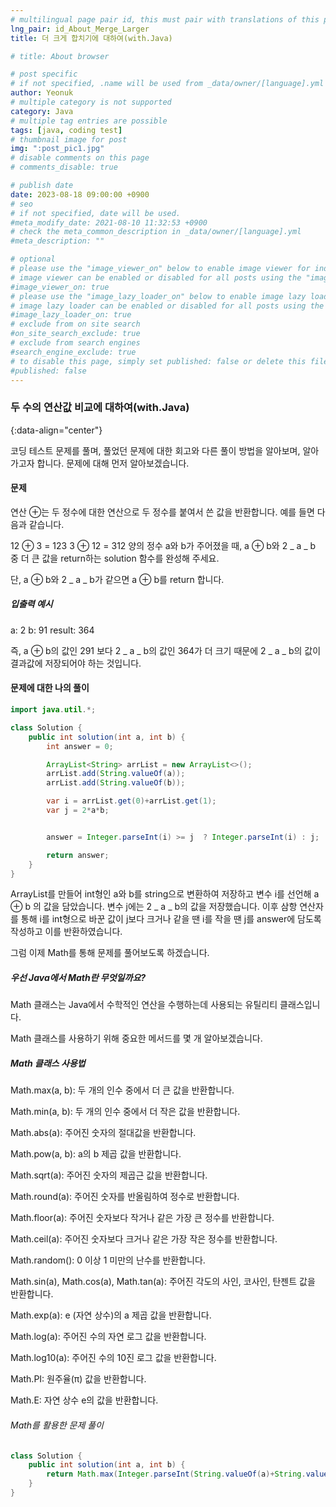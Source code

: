 ```yaml
---
# multilingual page pair id, this must pair with translations of this page. (This name must be unique)
lng_pair: id_About_Merge_Larger
title: 더 크게 합치기에 대하여(with.Java)

# title: About browser

# post specific
# if not specified, .name will be used from _data/owner/[language].yml
author: Yeonuk
# multiple category is not supported
category: Java
# multiple tag entries are possible
tags: [java, coding test]
# thumbnail image for post
img: ":post_pic1.jpg"
# disable comments on this page
# comments_disable: true

# publish date
date: 2023-08-18 09:00:00 +0900
# seo
# if not specified, date will be used.
#meta_modify_date: 2021-08-10 11:32:53 +0900
# check the meta_common_description in _data/owner/[language].yml
#meta_description: ""

# optional
# please use the "image_viewer_on" below to enable image viewer for individual pages or posts (_posts/ or [language]/_posts folders).
# image viewer can be enabled or disabled for all posts using the "image_viewer_posts: true" setting in _data/conf/main.yml.
#image_viewer_on: true
# please use the "image_lazy_loader_on" below to enable image lazy loader for individual pages or posts (_posts/ or [language]/_posts folders).
# image lazy loader can be enabled or disabled for all posts using the "image_lazy_loader_posts: true" setting in _data/conf/main.yml.
#image_lazy_loader_on: true
# exclude from on site search
#on_site_search_exclude: true
# exclude from search engines
#search_engine_exclude: true
# to disable this page, simply set published: false or delete this file
#published: false
---
```


<!-- outline-start -->

### 두 수의 연산값 비교에 대하여(with.Java)

{:data-align="center"}

<!-- outline-end -->

코딩 테스트 문제를 풀며, 풀었던 문제에 대한 회고와 다른 풀이 방법을 알아보며, 알아가고자 합니다.
문제에 대해 먼저 알아보겠습니다.

#### 문제

연산 ⊕는 두 정수에 대한 연산으로 두 정수를 붙여서 쓴 값을 반환합니다. 예를 들면 다음과 같습니다.

12 ⊕ 3 = 123
3 ⊕ 12 = 312
양의 정수 a와 b가 주어졌을 때, a ⊕ b와 2 _ a _ b 중 더 큰 값을 return하는 solution 함수를 완성해 주세요.

단, a ⊕ b와 2 _ a _ b가 같으면 a ⊕ b를 return 합니다.

##### 입출력 예시

a: 2
b: 91
result: 364

즉, a ⊕ b의 값인 291 보다 2 _ a _ b의 값인 364가 더 크기 때문에 2 _ a _ b의 값이 결과값에 저장되어야 하는 것입니다.

#### 문제에 대한 나의 풀이

```java
import java.util.*;

class Solution {
    public int solution(int a, int b) {
        int answer = 0;

        ArrayList<String> arrList = new ArrayList<>();
        arrList.add(String.valueOf(a));
        arrList.add(String.valueOf(b));

        var i = arrList.get(0)+arrList.get(1);
        var j = 2*a*b;


        answer = Integer.parseInt(i) >= j  ? Integer.parseInt(i) : j;

        return answer;
    }
}
```

ArrayList를 만들어 int형인 a와 b를 string으로 변환하여 저장하고
변수 i를 선언해 a ⊕ b 의 값을 담았습니다. 변수 j에는 2 _ a _ b의 값을 저장했습니다. 이후 삼항 연산자를 통해 i를 int형으로 바꾼 값이 j보다 크거나 같을 땐 i를 작을 땐 j를 answer에 담도록 작성하고 이를 반환하였습니다.

그럼 이제 Math를 통해 문제를 풀어보도록 하겠습니다.

##### 우선 Java에서 Math란 무엇일까요?

Math 클래스는 Java에서 수학적인 연산을 수행하는데 사용되는 유틸리티 클래스입니다.

Math 클래스를 사용하기 위해 중요한 메서드를 몇 개 알아보겠습니다.

##### Math 클래스 사용법

Math.max(a, b): 두 개의 인수 중에서 더 큰 값을 반환합니다.

Math.min(a, b): 두 개의 인수 중에서 더 작은 값을 반환합니다.

Math.abs(a): 주어진 숫자의 절대값을 반환합니다.

Math.pow(a, b): a의 b 제곱 값을 반환합니다.

Math.sqrt(a): 주어진 숫자의 제곱근 값을 반환합니다.

Math.round(a): 주어진 숫자를 반올림하여 정수로 반환합니다.

Math.floor(a): 주어진 숫자보다 작거나 같은 가장 큰 정수를 반환합니다.

Math.ceil(a): 주어진 숫자보다 크거나 같은 가장 작은 정수를 반환합니다.

Math.random(): 0 이상 1 미만의 난수를 반환합니다.

Math.sin(a), Math.cos(a), Math.tan(a): 주어진 각도의 사인, 코사인, 탄젠트 값을 반환합니다.

Math.exp(a): e (자연 상수)의 a 제곱 값을 반환합니다.

Math.log(a): 주어진 수의 자연 로그 값을 반환합니다.

Math.log10(a): 주어진 수의 10진 로그 값을 반환합니다.

Math.PI: 원주율(π) 값을 반환합니다.

Math.E: 자연 상수 e의 값을 반환합니다.

###### Math를 활용한 문제 풀이

```java
class Solution {
    public int solution(int a, int b) {
        return Math.max(Integer.parseInt(String.valueOf(a)+String.valueOf(b)),2*a*b);
    }
}
```
